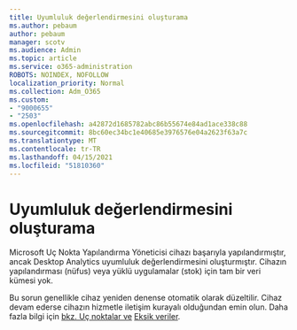 ```yaml
---
title: Uyumluluk değerlendirmesini oluşturama
ms.author: pebaum
author: pebaum
manager: scotv
ms.audience: Admin
ms.topic: article
ms.service: o365-administration
ROBOTS: NOINDEX, NOFOLLOW
localization_priority: Normal
ms.collection: Adm_O365
ms.custom:
- "9000655"
- "2503"
ms.openlocfilehash: a42872d1685782abc86b55674e84ad1ace338c88
ms.sourcegitcommit: 8bc60ec34bc1e40685e3976576e04a2623f63a7c
ms.translationtype: MT
ms.contentlocale: tr-TR
ms.lasthandoff: 04/15/2021
ms.locfileid: "51810360"
---
```

# <a name="cant-create-a-compatibility-assessment"></a>Uyumluluk değerlendirmesini oluşturama

Microsoft Uç Nokta Yapılandırma Yöneticisi cihazı başarıyla yapılandırmıştır, ancak Desktop Analytics uyumluluk değerlendirmesini oluşturmıştır. Cihazın yapılandırması (nüfus) veya yüklü uygulamalar (stok) için tam bir veri kümesi yok.

Bu sorun genellikle cihaz yeniden denense otomatik olarak düzeltilir. Cihaz devam ederse cihazın hizmetle iletişim kurayalı olduğundan emin olun. Daha fazla bilgi için [bkz. Uç noktalar ve](https://docs.microsoft.com/configmgr/desktop-analytics/enable-data-sharing#endpoints) [Eksik veriler](https://docs.microsoft.com/configmgr/desktop-analytics/monitor-connection-health#missing-data).
